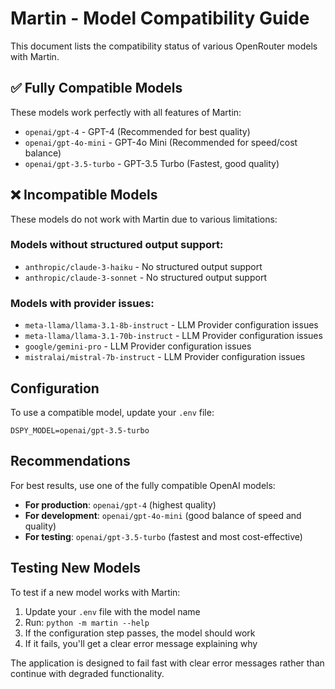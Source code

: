 # Martin - Model Compatibility Guide

This document lists the compatibility status of various OpenRouter models with Martin.

## ✅ Fully Compatible Models

These models work perfectly with all features of Martin:

- `openai/gpt-4` - GPT-4 (Recommended for best quality)
- `openai/gpt-4o-mini` - GPT-4o Mini (Recommended for speed/cost balance)
- `openai/gpt-3.5-turbo` - GPT-3.5 Turbo (Fastest, good quality)

## ❌ Incompatible Models

These models do not work with Martin due to various limitations:

### Models without structured output support:
- `anthropic/claude-3-haiku` - No structured output support
- `anthropic/claude-3-sonnet` - No structured output support

### Models with provider issues:
- `meta-llama/llama-3.1-8b-instruct` - LLM Provider configuration issues
- `meta-llama/llama-3.1-70b-instruct` - LLM Provider configuration issues
- `google/gemini-pro` - LLM Provider configuration issues
- `mistralai/mistral-7b-instruct` - LLM Provider configuration issues


## Configuration

To use a compatible model, update your `.env` file:

```env
DSPY_MODEL=openai/gpt-3.5-turbo
```
## Recommendations

For best results, use one of the fully compatible OpenAI models:

- **For production**: `openai/gpt-4` (highest quality)
- **For development**: `openai/gpt-4o-mini` (good balance of speed and quality)
- **For testing**: `openai/gpt-3.5-turbo` (fastest and most cost-effective)

## Testing New Models

To test if a new model works with Martin:

1. Update your `.env` file with the model name
2. Run: `python -m martin --help`
3. If the configuration step passes, the model should work
4. If it fails, you'll get a clear error message explaining why

The application is designed to fail fast with clear error messages rather than continue with degraded functionality.